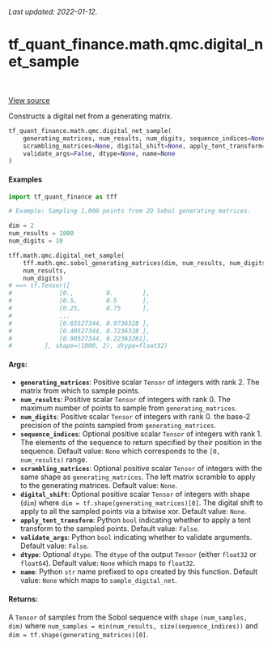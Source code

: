 <!--
This file is generated by a tool. Do not edit directly.
For open-source contributions the docs will be updated automatically.
-->

*Last updated: 2022-01-12.*

<div itemscope itemtype="http://developers.google.com/ReferenceObject">
<meta itemprop="name" content="tf_quant_finance.math.qmc.digital_net_sample" />
<meta itemprop="path" content="Stable" />
</div>

# tf_quant_finance.math.qmc.digital_net_sample

<!-- Insert buttons and diff -->

<table class="tfo-notebook-buttons tfo-api" align="left">
</table>

<a target="_blank" href="https://github.com/google/tf-quant-finance/blob/master/tf_quant_finance/math/qmc/digital_net.py">View source</a>



Constructs a digital net from a generating matrix.

```python
tf_quant_finance.math.qmc.digital_net_sample(
    generating_matrices, num_results, num_digits, sequence_indices=None,
    scrambling_matrices=None, digital_shift=None, apply_tent_transform=False,
    validate_args=False, dtype=None, name=None
)
```



<!-- Placeholder for "Used in" -->

#### Examples

```python
import tf_quant_finance as tff

# Example: Sampling 1,000 points from 2D Sobol generating matrices.

dim = 2
num_results = 1000
num_digits = 10

tff.math.qmc.digital_net_sample(
    tff.math.qmc.sobol_generating_matrices(dim, num_results, num_digits),
    num_results,
    num_digits)
# ==> tf.Tensor([
#             [0.,         0.        ],
#             [0.5,        0.5       ],
#             [0.25,       0.75      ],
#             ...
#             [0.65527344, 0.9736328 ],
#             [0.40527344, 0.7236328 ],
#             [0.90527344, 0.22363281],
#         ], shape=(1000, 2), dtype=float32)
```

#### Args:


* <b>`generating_matrices`</b>: Positive scalar `Tensor` of integers with rank 2. The
  matrix from which to sample points.
* <b>`num_results`</b>: Positive scalar `Tensor` of integers with rank 0. The maximum
  number of points to sample from `generating_matrices`.
* <b>`num_digits`</b>: Positive scalar `Tensor` of integers with rank 0. the base-2
  precision of the points sampled from `generating_matrices`.
* <b>`sequence_indices`</b>: Optional positive scalar `Tensor` of integers with rank 1.
  The elements of the sequence to return specified by their position in the
  sequence.
  Default value: `None` which corresponds to the `[0, num_results)` range.
* <b>`scrambling_matrices`</b>: Optional positive scalar `Tensor` of integers with the
  same shape as `generating_matrices`. The left matrix scramble to apply to
  the generating matrices.
  Default value: `None`.
* <b>`digital_shift`</b>: Optional positive scalar `Tensor` of integers with shape
  (`dim`) where `dim = tf.shape(generating_matrices)[0]`. The digital shift
  to apply to all the sampled points via a bitwise xor.
  Default value: `None`.
* <b>`apply_tent_transform`</b>: Python `bool` indicating whether to apply a tent
  transform to the sampled points.
  Default value: `False`.
* <b>`validate_args`</b>: Python `bool` indicating whether to validate arguments.
  Default value: `False`.
* <b>`dtype`</b>: Optional `dtype`. The `dtype` of the output `Tensor` (either
  `float32` or `float64`).
  Default value: `None` which maps to `float32`.
* <b>`name`</b>: Python `str` name prefixed to ops created by this function.
  Default value: `None` which maps to `sample_digital_net`.


#### Returns:

A `Tensor` of samples from  the Sobol sequence with `shape`
`(num_samples, dim)` where `num_samples = min(num_results,
size(sequence_indices))` and `dim = tf.shape(generating_matrices)[0]`.
